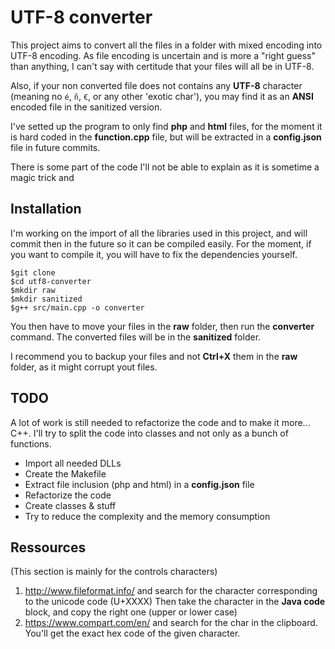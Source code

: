 # UTF-8 converter

This project aims to convert all the files in a folder with mixed encoding into UTF-8 encoding. As file encoding is uncertain and is more a "right guess" than anything, I can't say with certitude that your files will all be in UTF-8.

Also, if your non converted file does not contains any **UTF-8** character (meaning no `é`, `ñ`, `€`, or any other 'exotic char'), you may find it as an **ANSI** encoded file in the sanitized version.

I've setted up the program to only find **php** and **html** files, for the moment it is hard coded in the **function.cpp** file, but will be extracted in a **config.json** file in future commits.

There is some part of the code I'll not be able to explain as it is sometime a magic trick and

## Installation

I'm working on the import of all the libraries used in this project, and will commit then in the future so it can be compiled easily. For the moment, if you want to compile it, you will have to fix the dependencies yourself. 

    $git clone
    $cd utf8-converter
    $mkdir raw
    $mkdir sanitized
    $g++ src/main.cpp -o converter

You then have to move your files in the **raw** folder, then run the **converter** command. The converted files will be in the **sanitized** folder.

I recommend you to backup your files and not **Ctrl+X** them in the **raw** folder, as it might corrupt yout files. 

## TODO

A lot of work is still needed to refactorize the code and to make it more... C++. I'll try to split the code into classes and not only as a bunch of functions. 

- Import all needed DLLs
- Create the Makefile
- Extract file inclusion (php and html) in a **config.json** file
- Refactorize the code
- Create classes & stuff
- Try to reduce the complexity and the memory consumption

## Ressources

(This section is mainly for the controls characters)

1) http://www.fileformat.info/ and search for the character corresponding to the unicode code (U+XXXX)
Then take the character in the **Java code** block, and copy the right one (upper or lower case)
2) https://www.compart.com/en/ and search for the char in the clipboard.
You'll get the exact hex code of the given character.
